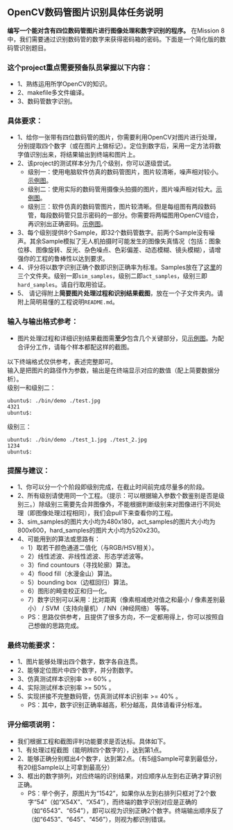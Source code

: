 ## OpenCV数码管图片识别具体任务说明
**编写一个能对含有四位数码管图片进行图像处理和数字识别的程序。**
在Mission 8中，我们需要通过识别数码管的数字来获得密码箱的密码。下面是一个简化版的数码管识别题目。

### 这个project重点需要预备队员掌握以下内容：
- 1、熟练运用所学OpenCV的知识。
- 2、makefile多文件编译。
- 3、数码管数字识别。

### 具体要求： 

- 1、给你一张带有四位数码管的图片，你需要利用OpenCV对图片进行处理，分别提取四个数字（或在图片上做标记）。定位到数字后，采用一定方法将数字值识别出来，将结果输出到终端和图片上。
- 2、该project的测试样本分为几个级别，你可以逐级尝试。
    - 级别一：使用电脑软件仿真的数码管图片，图片较清晰，噪声相对较小。[示例图](https://github.com/SYSU-AERO-SWIFT/tutorial_2020/blob/master/examples_and_samples/week2_example1.jpg)。
    - 级别二：使用实际的数码管用摄像头拍摄的图片，图片噪声相对较大。[示例图](https://github.com/SYSU-AERO-SWIFT/tutorial_2020/blob/master/examples_and_samples/week2_example2.jpg)。
    - 级别三：软件仿真的数码管图片，图片较清晰。但是每组图有两段数码管，每段数码管只显示密码的一部分。你需要将两幅图用OpenCV组合，再识别出正确密码。[示例图](https://github.com/SYSU-AERO-SWIFT/tutorial_2020/blob/master/examples_and_samples/week2_example3.jpg)。
- 3、每个级别提供8个Sample，即32个数码管数字。前两个Sample没有噪声。其余Sample模拟了无人机拍摄时可能发生的图像失真情况（包括：图象位移、图像旋转、反光、杂色噪点、色彩偏差、动态模糊、镜头模糊），请增强你的工程的鲁棒性以达到要求。
- 4、评分将以数字识别正确个数即识别正确率为标准。Samples放在了[这里](https://github.com/SYSU-AERO-SWIFT/tutorial_2020/blob/master/examples_and_samples)的三个文件夹。级别一即`sim_samples`，级别二即`act_samples`，级别三即`hard_samples`。请自行取用验证。
- 5、 请记得附上**简要图片处理过程和识别结果截图**，放在一个子文件夹内。请附上简明易懂的工程说明`README.md`。


### 输入与输出格式参考：
- 图片处理过程和详细识别结果截图需**至少**包含几个关键部分，见[示例图](https://github.com/SYSU-AERO-SWIFT/tutorial_2020/blob/master/examples_and_samples/week2_example4.jpg)。为配合评分工作，请每个样本都配这样的截图。  
  
以下终端格式仅供参考，表述完整即可。  
输入是把图片的路径作为参数，输出是在终端显示对应的数值（配上简要数据分析）。  
级别一和级别二：  
```
ubuntu$: ./bin/demo ./test.jpg
4321
ubuntu$:
```
级别三：  
```
ubuntu$: ./bin/demo ./test_1.jpg ./test_2.jpg
1234
ubuntu$: 
```

### 提醒与建议：

- 1、你可以分一个个阶段即级别完成，在截止时间前完成尽量多的阶段。
- 2、所有级别请使用同一个工程。（提示：可以根据输入参数个数鉴别是否是级别三。）除级别三需要先合并图像外，不能根据判断级别来对图像进行不同处理（即图像处理过程相同），我们会pull下来查看你的工程。
- 3、sim_samples的图片大小均为480x180，act_samples的图片大小均为800x600，hard_samples的图片大小均为520x230。
- 4、可能用到的算法或思路有：  
    - 1）取若干颜色通道二值化（与RGB/HSV相关）。  
    - 2）线性滤波、非线性滤波、形态学滤波等。  
    - 3）find countours（寻找轮廓）算法。  
    - 4）flood fill（水漫金山）算法。  
    - 5）bounding box（边框回归）算法。  
    - 6）图形的畸变校正和归一化。  
    - 7）数字识别可以采用：比对距离（像素相减绝对值之和最小 / 像素差别最小） / SVM（支持向量机） / NN（神经网络） 等等。  
    - PS：思路仅供参考，且提供了很多方向，不一定都用得上，你可以按照自己想做的思路完成。  


### 最终功能要求：

- 1、图片能够处理出四个数字，数字各自连贯。
- 2、能够定位图片中四个数字，并分割数字。
- 3、仿真测试样本识别率 >= 60% 。
- 4、实际测试样本识别率 >= 50% 。
- 5、实现拼接不完整数码管，仿真测试样本识别率 >= 40% 。  
   - PS：其中，数字识别正确率越高，积分越高，具体请看评分标准。


### 评分细项说明：
- 我们根据工程和截图评判功能要求是否达标。具体如下。
- 1、有处理过程截图（能明辨四个数字的），达到第1点。  
- 2、能够正确分别框出4个数字，达到第2点。（有5组Sample可拿到最低分，有20组Sample以上可拿到最高分）
- 3、框出的数字排列，对应终端的识别结果，对应顺序从左到右正确才算识别正确。
    - PS：举个例子，原图片为“1542”，如果你从左到右排列只框对了2个数字“54”（如“X54X”、“X54”），而终端的数字识别对应是正确的（如“6543”、“654”），即可以视为识别正确2个数字。终端输出顺序反了（如“6453”、“645”、“456”），则视为都识别错误。

